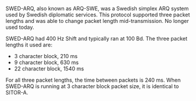 SWED-ARQ, also known as ARQ-SWE, was a Swedish simplex ARQ system used by Swedish diplomatic services. This protocol supported three packet lengths and was able to change packet length mid-transmission. No longer used today.

SWED-ARQ had 400 Hz Shift and typically ran at 100 Bd. The three packet lengths it used are:

- 3 character block, 210 ms
- 9 character block, 630 ms
- 22 character block, 1540 ms

For all three packet lengths, the time between packets is 240 ms. When SWED-ARQ is running at 3 character block packet size, it is identical to SITOR-A.